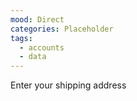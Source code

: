 ```yaml
---
mood: Direct
categories: Placeholder
tags:
  - accounts
  - data
---
```

Enter your shipping address